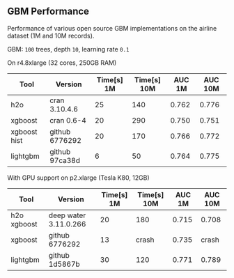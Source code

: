 
## GBM Performance

Performance of various open source GBM implementations on the airline dataset (1M and 10M records).

GBM: `100` trees, depth `10`, learning rate `0.1`


On r4.8xlarge (32 cores, 250GB RAM)

Tool         |  Version        | Time[s] 1M  |  Time[s] 10M  |   AUC 1M  |   AUC 10M
-------------|-----------------|-------------|---------------|-----------|------------
h2o          |  cran 3.10.4.6  |   25        |    140        |   0.762   |   0.776
xgboost      |  cran 0.6-4     |   20        |    290        |   0.750   |   0.751
xgboost hist |  github 6776292 |   20        |    170        |   0.766   |   0.772
lightgbm     |  github 97ca38d |    6        |     50        |   0.764   |   0.775


With GPU support on p2.xlarge (Tesla K80, 12GB)

Tool        |  Version               | Time[s] 1M  |  Time[s] 10M  |   AUC 1M  |   AUC 10M
------------|------------------------|-------------|---------------|-----------|------------
h2o xgboost |  deep water 3.11.0.266 |   20        |    180        |   0.715   |   0.708
xgboost     |  github 6776292        |   13        |    crash      |   0.735   |   crash
lightgbm    |  github 1d5867b        |   30        |    120        |   0.771   |   0.789





